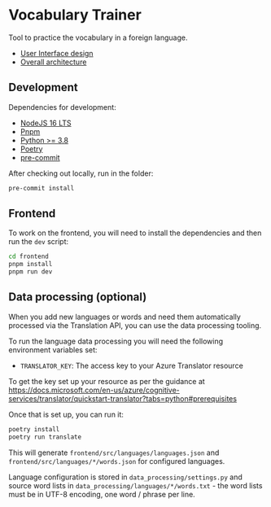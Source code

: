 # Vocabulary Trainer

Tool to practice the vocabulary in a foreign language.

- [User Interface design](https://miro.com/app/board/uXjVO0rdlRk=/?share_link_id=630009358943)
- [Overall architecture](https://miro.com/app/board/uXjVO0r-ICc=/?share_link_id=733906777704)

## Development

Dependencies for development:

- [NodeJS 16 LTS](https://nodejs.org/en/)
- [Pnpm](https://pnpm.io/installation)
- [Python >= 3.8](https://www.python.org/downloads/)
- [Poetry](https://python-poetry.org/docs/#installation)
- [pre-commit](https://pre-commit.com/#install)

After checking out locally, run in the folder:

```bash
pre-commit install
```

## Frontend

To work on the frontend, you will need to install the dependencies and then run the `dev` script:

```bash
cd frontend
pnpm install
pnpm run dev
```

## Data processing (optional)

When you add new languages or words and need them automatically processed via the
Translation API, you can use the data processing tooling.

To run the language data processing you will need the following environment variables
set:

- `TRANSLATOR_KEY`: The access key to your Azure Translator resource

To get the key set up your resource as per the guidance at
https://docs.microsoft.com/en-us/azure/cognitive-services/translator/quickstart-translator?tabs=python#prerequisites

Once that is set up, you can run it:

```bash
poetry install
poetry run translate
```

This will generate `frontend/src/languages/languages.json` and
`frontend/src/languages/*/words.json` for configured languages.

Language configuration is stored in `data_processing/settings.py` and source word lists
in `data_processing/languages/*/words.txt` - the word lists must be in UTF-8 encoding,
one word / phrase per line.
